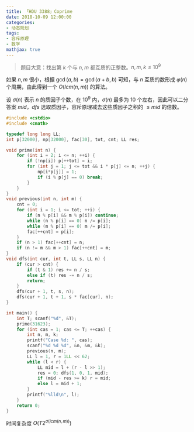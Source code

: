 ```yaml
---
title: 「HDU 3388」Coprime
date: 2018-10-09 12:00:00
categories:
- 动态规划
tags:
- 容斥原理
- 数学
mathjax: true
---
```


> 题目大意：找出第 $k$ 个与 $n,m$ 都互质的正整数。$n,m,k \leq 10^9$

如果 $n,m$ 很小，根据 $\gcd(a,b)=\gcd(a+b,b)$ 可知，与 $n$ 互质的数形成 $\varphi(n)$ 个周期，由此得到一个 $O(lcm(n,m))$ 的算法。

设 $\sigma(n)$ 表示 $n$ 的质因子个数，在 $10^9$ 内，$\sigma(n)$ 最多为 $10$ 个左右，因此可以二分答案 $mid$，$dfs$ 选取质因子，容斥原理减去这些质因子之积的 $\leq mid$ 的倍数。

```c++
#include <cstdio>
#include <cmath>

typedef long long LL;
int p[32000], np[32000], fac[30], tot, cnt; LL res;

void prime(int n) {
    for (int i = 2; i <= n; ++i) {
        if (!np[i]) p[++tot] = i;
        for (int j = 1; j <= tot && i * p[j] <= n; ++j) {
            np[i*p[j]] = 1;
            if (i % p[j] == 0) break;
        }
    }
}
void previous(int n, int m) {
    cnt = 0;
    for (int i = 1; i <= tot; ++i) {
        if (n % p[i] && m % p[i]) continue;
        while (n % p[i] == 0) n /= p[i];
        while (m % p[i] == 0) m /= p[i];
        fac[++cnt] = p[i];
    }
    if (n > 1) fac[++cnt] = n;
    if (n != m && m > 1) fac[++cnt] = m;
}
void dfs(int cur, int t, LL s, LL n) {
    if (cur > cnt) {
        if (t & 1) res += n / s;
        else if (t) res -= n / s;
        return;
    }
    dfs(cur + 1, t, s, n);
    dfs(cur + 1, t + 1, s * fac[cur], n);
}

int main() {
    int T; scanf("%d", &T);
    prime(31623);
    for (int cas = 1; cas <= T; ++cas) {
        int n, m, k;
        printf("Case %d: ", cas);
        scanf("%d %d %d", &n, &m, &k);
        previous(n, m);
        LL l = 1, r = 1LL << 62;
        while (l < r) {
            LL mid = l + (r - l >> 1);
            res = 0; dfs(1, 0, 1, mid);
            if (mid - res >= k) r = mid;
            else l = mid + 1;
        }
        printf("%lld\n", l);
    }
    return 0;
}
```

时间复杂度 $O(T2^{\sigma(lcm(n,m))})$
